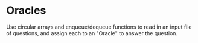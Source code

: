 # Oracles
Use circular arrays and enqueue/dequeue functions to read in an input file of questions, and assign each to an "Oracle" to answer the question.
